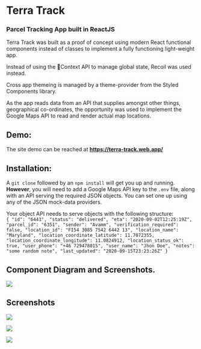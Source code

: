 # Terra Track

### Parcel Tracking App built in ReactJS

Terra Track was built as a proof of concept using modern React functional components instead of classes to implement a fully functioning light-weight app.

Instead of using the Context API to manage global state, Recoil was used instead.

Cross app themeing is managed by a theme-provider from the Styled Components library.

As the app reads data from an API that supplies amongst other things, geographical co-ordinates, the opportunity was used to implement the Google Maps API to read and render actual map locations.

## Demo:

The site demo can be reached at **https://terra-track.web.app/**

## Installation:

A `git clone` followed by an `npm install` will get you up and running. **However**, you will need to add a Google Maps API key to the `.env` file, along with an API serving the required JSON objects. You can set one up using any of the JSON mock-data providers.

Your object API needs to serve objects with the following structure:  
`{ "id": "6443", "status": "delivered", "eta": "2020-09-02T12:25:19Z", "parcel_id": "6351", "sender": "Avamm", "verification_required": false, "location_id": "FI54 3085 7542 6442 13", "location_name": "Maryland", "location_coordinate_latitude": 11.7072355, "location_coordinate_longitude": 11.0824912, "location_status_ok": true, "user_phone": "+46 729478015", "user_name": "Jhon Doe", "notes": "some random note", "last_updated": "2020-09-15T23:23:26Z" }`

## Component Diagram and Screenshots.

![](https://github.com/pXius/parcel-track/blob/master/src/diagrams/Component%20Diagram.png?raw=true)

## Screenshots

![](https://i.imgur.com/1y1RsAR.png)

![](https://i.imgur.com/WXhoONV.png)

![](https://i.imgur.com/kt3RIbb.png)
